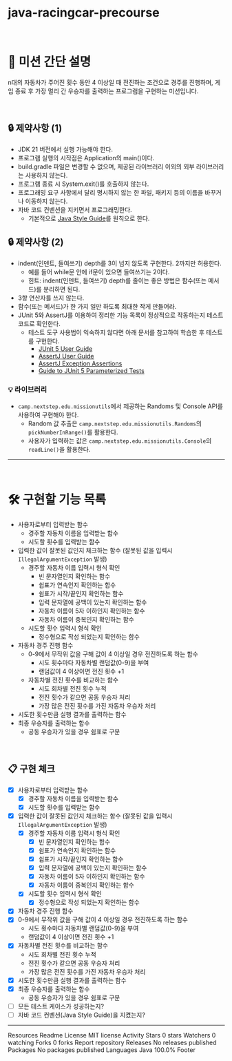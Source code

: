 # java-racingcar-precourse

<br>

# 🚀 미션 간단 설명
n대의 자동차가 주어진 횟수 동안 4 이상일 때 전진하는 조건으로 경주를 진행하며, 게임 종료 후 가장 멀리 간 우승자를 출력하는 프로그램을 구현하는 미션입니다. 

<br>

## 🔒 제약사항 (1)
- JDK 21 버전에서 실행 가능해야 한다.
- 프로그램 실행의 시작점은 Application의 main()이다.
- build.gradle 파일은 변경할 수 없으며, 제공된 라이브러리 이외의 외부 라이브러리는 사용하지 않는다.
- 프로그램 종료 시 System.exit()를 호출하지 않는다.
- 프로그래밍 요구 사항에서 달리 명시하지 않는 한 파일, 패키지 등의 이름을 바꾸거나 이동하지 않는다.
- 자바 코드 컨벤션을 지키면서 프로그래밍한다.
  - 기본적으로 [Java Style Guide](https://github.com/woowacourse/woowacourse-docs/tree/main/styleguide/java)를 원칙으로 한다.

## 🔒 제약사항 (2)
- indent(인덴트, 들여쓰기) depth를 3이 넘지 않도록 구현한다. 2까지만 허용한다.
  - 예를 들어 while문 안에 if문이 있으면 들여쓰기는 2이다.
  - 힌트: indent(인덴트, 들여쓰기) depth를 줄이는 좋은 방법은 함수(또는 메서드)를 분리하면 된다.
- 3항 연산자를 쓰지 않는다.
- 함수(또는 메서드)가 한 가지 일만 하도록 최대한 작게 만들어라.
- JUnit 5와 AssertJ를 이용하여 정리한 기능 목록이 정상적으로 작동하는지 테스트 코드로 확인한다.
  - 테스트 도구 사용법이 익숙하지 않다면 아래 문서를 참고하여 학습한 후 테스트를 구현한다.
    - [JUnit 5 User Guide](https://junit.org/junit5/docs/current/user-guide/)
    - [AssertJ User Guide](https://assertj.github.io/doc/)
    - [AssertJ Exception Assertions](https://www.baeldung.com/assertj-exception-assertion)
    - [Guide to JUnit 5 Parameterized Tests](https://www.baeldung.com/parameterized-tests-junit-5)

### 💡 라이브러리
- `camp.nextstep.edu.missionutils`에서 제공하는 Randoms 및 Console API를 사용하여 구현해야 한다.
  - Random 값 추출은 `camp.nextstep.edu.missionutils.Randoms`의 `pickNumberInRange()`를 활용한다.
  - 사용자가 입력하는 값은 `camp.nextstep.edu.missionutils.Console`의 `readLine()`을 활용한다.
---
<br>

# 🛠 구현할 기능 목록
- 사용자로부터 입력받는 함수
  - 경주할 자동차 이름을 입력받는 함수
  - 시도할 횟수를 입력받는 함수
- 입력한 값이 잘못된 값인지 체크하는 함수 (잘못된 값을 입력시 `IllegalArgumentException` 발생)
  - 경주할 자동차 이름 입력시 형식 확인
    - 빈 문자열인지 확인하는 함수
    - 쉼표가 연속인지 확인하는 함수
    - 쉼표가 시작/끝인지 확인하는 함수
    - 입력 문자열에 공백이 있는지 확인하는 함수
    - 자동차 이름이 5자 이하인지 확인하는 함수
    - 자동차 이름이 중복인지 확인하는 함수
  - 시도할 횟수 입력시 형식 확인
    - 정수형으로 작성 되었는지 확인하는 함수
- 자동차 경주 진행 함수
  - 0-9에서 무작위 값을 구해 값이 4 이상일 경우 전진하도록 하는 함수
     - 시도 횟수마다 자동차별 랜덤값(0-9)을 부여
     - 랜덤값이 4 이상이면 전진 횟수 +1
  - 자동차별 전진 횟수를 비교하는 함수
     - 시도 회차별 전진 횟수 누적
     - 전진 횟수가 같으면 공동 우승자 처리
     - 가장 많은 전진 횟수를 가진 자동차 우승자 처리
- 시도한 횟수만큼 실행 결과를 출력하는 함수
- 최종 우승자를 출력하는 함수
    - 공동 우승자가 있을 경우 쉼표로 구분

<br>

## 📋 구현 체크
- [x]  사용자로부터 입력받는 함수
   - [x]  경주할 자동차 이름을 입력받는 함수
   - [x]  시도할 횟수를 입력받는 함수
- [x]  입력한 값이 잘못된 값인지 체크하는 함수 (잘못된 값을 입력시 `IllegalArgumentException` 발생)
     - [x]  경주할 자동차 이름 입력시 형식 확인
        - [x]  빈 문자열인지 확인하는 함수
        - [x]  쉼표가 연속인지 확인하는 함수
        - [x]  쉼표가 시작/끝인지 확인하는 함수 
        - [x]  입력 문자열에 공백이 있는지 확인하는 함수
        - [x]  자동차 이름이 5자 이하인지 확인하는 함수
        - [x]  자동차 이름이 중복인지 확인하는 함수
   - [x]  시도할 횟수 입력시 형식 확인
      - [x]  정수형으로 작성 되었는지 확인하는 함수
- [x]  자동차 경주 진행 함수
- [x]  0-9에서 무작위 값을 구해 값이 4 이상일 경우 전진하도록 하는 함수
   - 시도 횟수마다 자동차별 랜덤값(0-9)을 부여
   - 랜덤값이 4 이상이면 전진 횟수 +1
- [x]  자동차별 전진 횟수를 비교하는 함수
   - 시도 회차별 전진 횟수 누적
   - 전진 횟수가 같으면 공동 우승자 처리
   - 가장 많은 전진 횟수를 가진 자동차 우승자 처리
- [x]  시도한 횟수만큼 실행 결과를 출력하는 함수
- [x]  최종 우승자를 출력하는 함수
   - 공동 우승자가 있을 경우 쉼표로 구분
- [ ] 모든 테스트 케이스가 성공하는지?
- [ ] 자바 코드 컨벤션(Java Style Guide)을 지켰는지?

<hr>

Resources Readme License MIT license Activity Stars 0 stars Watchers 0 watching Forks 0 forks Report repository Releases No releases published Packages No packages published Languages Java 100.0% Footer